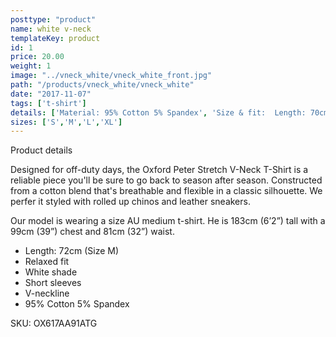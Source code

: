 ```yaml
---
posttype: "product"
name: white v-neck
templateKey: product
id: 1
price: 20.00
weight: 1
image: "../vneck_white/vneck_white_front.jpg"
path: "/products/vneck_white/vneck_white"
date: "2017-11-07"
tags: ['t-shirt']
details: ['Material: 95% Cotton 5% Spandex', 'Size & fit:  Length: 70cm','Care Dissolve detergent completely before immersing. Gentle machine wash in cold water. Do not bleach and do not tumble dry. Spot clean. Drip dry. Warm steam iron']
sizes: ['S','M','L','XL']
---
```


<!-- ![alt text](/products/black_100_polo/black_100_polo.jpg) -->





Product details

Designed for off-duty days, the Oxford Peter Stretch V-Neck T-Shirt is a reliable piece you'll be sure to go back to season after season. Constructed from a cotton blend that's breathable and flexible in a classic silhouette. We perfer it styled with rolled up chinos and leather sneakers.

Our model is wearing a size AU medium t-shirt. He is 183cm (6’2”) tall with a 99cm (39”) chest and 81cm (32”) waist.

- Length: 72cm (Size M)
- Relaxed fit
- White shade
- Short sleeves
- V-neckline
- 95% Cotton 5% Spandex

SKU: OX617AA91ATG



